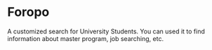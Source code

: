 Foropo
==============
A customized search for University Students.
You can used it to find information about master program, job searching, etc.
